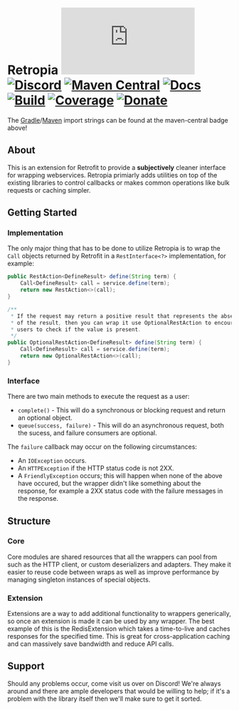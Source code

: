 # Retropia [![Matrix]][matrix-community] [![Discord]][discord-guild] [![Maven Central]][maven-page] [![Docs]][documentation] [![Build]][gitlab] [![Coverage]][gitlab] [![Donate]][elypia-donate]
The [Gradle]/[Maven] import strings can be found at the maven-central badge above!

## About
This is an extension for Retrofit to provide a **subjectively** cleaner interface
for wrapping webservices. Retropia primiarly adds utilities on top of the existing
libraries to control callbacks or makes common operations like bulk requests or caching
simpler.

## Getting Started
### Implementation
The only major thing that has to be done to utilize Retropia is to wrap the `Call`
objects returned by Retrofit in a `RestInterface<?>` implementation, for example:

```java
public RestAction<DefineResult> define(String term) {
	Call<DefineResult> call = service.define(term);
	return new RestAction<>(call);
}

/** 
 * If the request may return a positive result that represents the absense
 * of the result, then you can wrap it use OptionalRestAction to encourage
 * users to check if the value is present.
 */
public OptionalRestAction<DefineResult> define(String term) {
	Call<DefineResult> call = service.define(term);
	return new OptionalRestAction<>(call);
}
```

### Interface
There are two main methods to execute the request as a user:
* `complete()` - This will do a synchronous or blocking request and return an optional object.
* `queue(success, failure)` - This will do an asynchronous request, both the sucess, and failure consumers are optional.

The `failure` callback may occur on the following circumstances:
* An `IOException` occurs.
* An `HTTPException` if the HTTP status code is not 2XX.
* A `FriendlyException` occurs; this will happen when none of the above have occured,
but the wrapper didn't like something about the response, for example a 2XX status code
with the failure messages in the response.

## Structure
### Core
Core modules are shared resources that all the wrappers can pool from such as the HTTP client, or
custom deserializers and adapters. They make it easier to reuse code between wraps as well as
improve performance by managing singleton instances of special objects.

### Extension
Extensions are a way to add additional functionality to wrappers generically, so once
an extension is made it can be used by any wrapper. The best example of this is the RedisExtension
which takes a time-to-live and caches responses for the specified time. This is great for cross-application
caching and can massively save bandwidth and reduce API calls.

## Support
Should any problems occur, come visit us over on Discord! We're always around and there are
ample developers that would be willing to help; if it's a problem with the library itself then we'll
make sure to get it sorted.

[matrix-community]: https://matrix.to/#/+elypia:matrix.org "Matrix Invite"
[discord-guild]: https://discord.gg/hprGMaM "Discord Invite"
[maven-page]: https://search.maven.org/search?q=g:org.elypia.retropia "Maven Central"
[documentation]: https://elypia.gitlab.io/retropia "Documentation"
[gitlab]: https://gitlab.com/Elypia/retropia/commits/master "Repository on GitLab"
[elypia-donate]: https://elypia.org/donate "Donate to Elypia"
[Gradle]: https://gradle.org/ "Depend via Gradle"
[Maven]: https://maven.apache.org/ "Depend via Maven"

[Matrix]: https://img.shields.io/matrix/elypia-general:matrix.org?logo=matrix "Matrix Shield"
[Discord]: https://discord.com/api/guilds/184657525990359041/widget.png "Discord Shield"
[Maven Central]: https://img.shields.io/maven-central/v/org.elypia.retropia/core "Download Shield"
[Docs]: https://img.shields.io/badge/docs-retropia-blue.svg "Documentation Shield"
[Build]: https://gitlab.com/Elypia/retropia/badges/master/pipeline.svg "GitLab Build Shield"
[Coverage]: https://gitlab.com/Elypia/retropia/badges/master/coverage.svg "GitLab Coverage Shield"
[Donate]: https://img.shields.io/badge/donate-elypia-blueviolet "Donate Shield"
